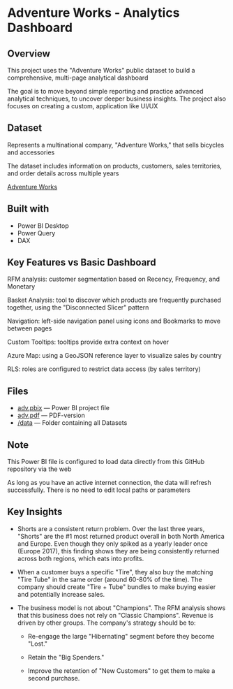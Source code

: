 # Adventure Works - Analytics Dashboard
## Overview
This project uses the "Adventure Works" public dataset to build a comprehensive, multi-page analytical dashboard

The goal is to move beyond simple reporting and practice advanced analytical techniques, to uncover deeper business insights. The project also focuses on creating a custom, application like UI/UX

## Dataset
Represents a multinational company, "Adventure Works," that sells bicycles and accessories

The dataset includes information on products, customers, sales territories, and order details across multiple years

[Adventure Works](https://www.kaggle.com/datasets/ukveteran/adventure-works)

## Built with
- Power BI Desktop
- Power Query
- DAX

## Key Features vs Basic Dashboard
RFM analysis: customer segmentation based on Recency, Frequency, and Monetary

Basket Analysis: tool to discover which products are frequently purchased together, using the "Disconnected Slicer" pattern

Navigation: left-side navigation panel using icons and Bookmarks to move between pages

Custom Tooltips: tooltips provide extra context on hover

Azure Map: using a GeoJSON reference layer to visualize sales by country

RLS: roles are configured to restrict data access (by sales territory)

## Files
- [adv.pbix](adv.pbix) — Power BI project file
- [adv.pdf](adv.pdf) — PDF-version
- [/data](/data) — Folder containing all Datasets

## Note
This Power BI file is configured to load data directly from this GitHub repository via the web

As long as you have an active internet connection, the data will refresh successfully. There is no need to edit local paths or parameters

## Key Insights
- Shorts are a consistent return problem. Over the last three years, "Shorts" are the #1 most returned product overall in both North America and Europe. Even though they only spiked as a yearly leader once (Europe 2017), this finding shows they are being consistently returned across both regions, which eats into profits.

- When a customer buys a specific "Tire", they also buy the matching "Tire Tube" in the same order (around 60-80% of the time). The company should create "Tire + Tube" bundles to make buying easier and potentially increase sales.

- The business model is not about "Champions". The RFM analysis shows that this business does not rely on "Classic Champions". Revenue is driven by other groups. The company's strategy should be to:

  - Re-engage the large "Hibernating" segment before they become "Lost."

  - Retain the "Big Spenders."

  - Improve the retention of "New Customers" to get them to make a second purchase.
